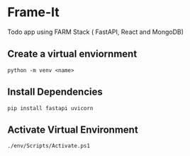 # Frame-It
Todo app using FARM Stack ( FastAPI, React and MongoDB)

## Create a virtual enviornment
```
python -m venv <name>
```

## Install Dependencies
```
pip install fastapi uvicorn
```

## Activate Virtual Environment
```
./env/Scripts/Activate.ps1
```
